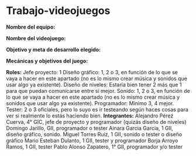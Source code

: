 # Trabajo-videojuegos
**Nombre del equipo:**

**Nombre del videojuego:** 

**Objetivo y meta de desarrollo elegido:**

**Mecánicas y objetivos del juego:** 

**Roles:** 
Jefe proyecto: 1
Diseño gráfico: 1, 2 o 3, en función de lo que se vaya a hacer en este apartado (no es lo mismo crear música y sonidos que usar algo ya existente).
Diseño de niveles: Estaría bien tener 2 más que 1 para que puedan comunicarse entre sí mejor.
Sonido: 1, 2 o 3, en función de lo que se vaya a hacer en este apartado (no es lo mismo crear música y sonidos que usar algo ya existente).
Programador: Mínimo 3, 4 mejor.
Tester: 2 o 3 oficiales, pero lo suyo es ir testeando según haces cosas para ver si realmente lo estás haciendo bien.
**Integrantes:**
Alejandro Pérez Cuerva, 4° GIC, jefe de proyecto y programador (quizás diseño de niveles)
Domingo Jarillo, GII, programador o tester
Ainara Garcia Garcia, 1 GII, diseño gráfico, sonido.
Miguel Torres Ruiz, 1 GII, sonido o tester o diseño gráfico
Mario Esteban Dulanto, 1 GII, tester y programador
Borja Arroyo Ramos, 1 GII, tester
Pablo Alonso Zapatero, 1° GII, programador y/o tester
